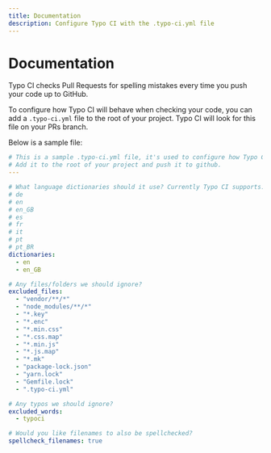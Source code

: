 ```yaml
---
title: Documentation
description: Configure Typo CI with the .typo-ci.yml file
---
```


# Documentation

Typo CI checks Pull Requests for spelling mistakes every time you push your code up to GitHub.

To configure how Typo CI will behave when checking your code, you can add a <code>.typo-ci.yml</code> file to the root of your project. Typo CI will look for this file on your PRs branch.

Below is a sample file:

```yml
# This is a sample .typo-ci.yml file, it's used to configure how Typo CI will behave.
# Add it to the root of your project and push it to github.
---

# What language dictionaries should it use? Currently Typo CI supports:
# de
# en
# en_GB
# es
# fr
# it
# pt
# pt_BR
dictionaries:
  - en
  - en_GB

# Any files/folders we should ignore?
excluded_files:
  - "vendor/**/*"
  - "node_modules/**/*"
  - "*.key"
  - "*.enc"
  - "*.min.css"
  - "*.css.map"
  - "*.min.js"
  - "*.js.map"
  - "*.mk"
  - "package-lock.json"
  - "yarn.lock"
  - "Gemfile.lock"
  - ".typo-ci.yml"

# Any typos we should ignore?
excluded_words:
  - typoci

# Would you like filenames to also be spellchecked?
spellcheck_filenames: true
```
